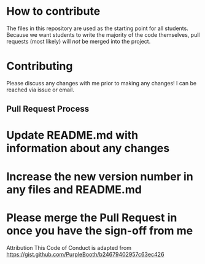 # How to contribute
The files in this repository are used as the starting point for all students. Because we want students to write the majority of the code themselves, pull requests (most likely) will _not_ be merged into the project.

# Contributing
Please discuss any changes with me prior to making any changes! I can be reached via issue or email.

## Pull Request Process
# Update README.md with information about any changes
# Increase the new version number in any files and README.md
# Please merge the Pull Request in once you have the sign-off from me

Attribution
This Code of Conduct is adapted from https://gist.github.com/PurpleBooth/b24679402957c63ec426